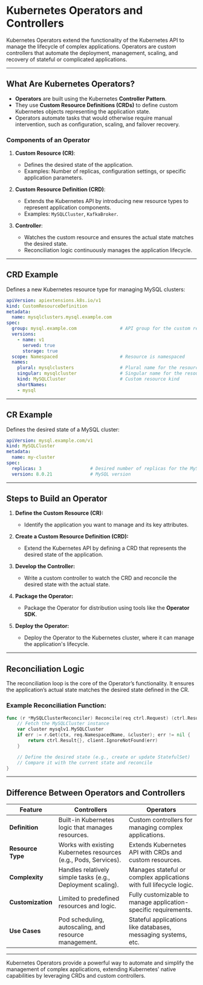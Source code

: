 # Kubernetes Operators and Controllers

Kubernetes Operators extend the functionality of the Kubernetes API to manage the lifecycle of complex applications. Operators are custom controllers that automate the deployment, management, scaling, and recovery of stateful or complicated applications.

---

## **What Are Kubernetes Operators?**

- **Operators** are built using the Kubernetes **Controller Pattern**.
- They use **Custom Resource Definitions (CRDs)** to define custom Kubernetes objects representing the application state.
- Operators automate tasks that would otherwise require manual intervention, such as configuration, scaling, and failover recovery.

### **Components of an Operator**
1. **Custom Resource (CR)**:
   - Defines the desired state of the application.
   - Examples: Number of replicas, configuration settings, or specific application parameters.

2. **Custom Resource Definition (CRD)**:
   - Extends the Kubernetes API by introducing new resource types to represent application components.
   - Examples: `MySQLCluster`, `KafkaBroker`.

3. **Controller**:
   - Watches the custom resource and ensures the actual state matches the desired state.
   - Reconciliation logic continuously manages the application lifecycle.

---

## **CRD Example**
Defines a new Kubernetes resource type for managing MySQL clusters:

```yaml
apiVersion: apiextensions.k8s.io/v1
kind: CustomResourceDefinition
metadata:
  name: mysqlclusters.mysql.example.com
spec:
  group: mysql.example.com                # API group for the custom resource
  versions:
    - name: v1
      served: true
      storage: true
  scope: Namespaced                       # Resource is namespaced
  names:
    plural: mysqlclusters                 # Plural name for the resource
    singular: mysqlcluster                # Singular name for the resource
    kind: MySQLCluster                    # Custom resource kind
    shortNames:
    - mysql
```

---

## **CR Example**
Defines the desired state of a MySQL cluster:

```yaml
apiVersion: mysql.example.com/v1
kind: MySQLCluster
metadata:
  name: my-cluster
spec:
  replicas: 3                  # Desired number of replicas for the MySQL cluster
  version: 8.0.21              # MySQL version
```

---

## **Steps to Build an Operator**

1. **Define the Custom Resource (CR):**
   - Identify the application you want to manage and its key attributes.

2. **Create a Custom Resource Definition (CRD):**
   - Extend the Kubernetes API by defining a CRD that represents the desired state of the application.

3. **Develop the Controller:**
   - Write a custom controller to watch the CRD and reconcile the desired state with the actual state.

4. **Package the Operator:**
   - Package the Operator for distribution using tools like the **Operator SDK**.

5. **Deploy the Operator:**
   - Deploy the Operator to the Kubernetes cluster, where it can manage the application's lifecycle.

---

## **Reconciliation Logic**

The reconciliation loop is the core of the Operator’s functionality. It ensures the application’s actual state matches the desired state defined in the CR.

### Example Reconciliation Function:

```go
func (r *MySQLClusterReconciler) Reconcile(req ctrl.Request) (ctrl.Result, error) {
    // Fetch the MySQLCluster instance
    var cluster mysqlv1.MySQLCluster
    if err := r.Get(ctx, req.NamespacedName, &cluster); err != nil {
        return ctrl.Result{}, client.IgnoreNotFound(err)
    }

    // Define the desired state (e.g., create or update StatefulSet)
    // Compare it with the current state and reconcile
}
```

---

## **Difference Between Operators and Controllers**

| **Feature**              | **Controllers**                                                  | **Operators**                                                    |
|--------------------------|------------------------------------------------------------------|------------------------------------------------------------------|
| **Definition**           | Built-in Kubernetes logic that manages resources.               | Custom controllers for managing complex applications.            |
| **Resource Type**        | Works with existing Kubernetes resources (e.g., Pods, Services).| Extends Kubernetes API with CRDs and custom resources.           |
| **Complexity**           | Handles relatively simple tasks (e.g., Deployment scaling).     | Manages stateful or complex applications with full lifecycle logic.|
| **Customization**        | Limited to predefined resources and logic.                      | Fully customizable to manage application-specific requirements.  |
| **Use Cases**            | Pod scheduling, autoscaling, and resource management.           | Stateful applications like databases, messaging systems, etc.    |

---

Kubernetes Operators provide a powerful way to automate and simplify the management of complex applications, extending Kubernetes' native capabilities by leveraging CRDs and custom controllers.

